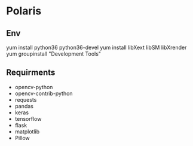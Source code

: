 # Polaris

## Env
yum install python36 python36-devel
yum install libXext libSM libXrender
yum groupinstall "Development Tools"

## Requirments
* opencv-python
* opencv-contrib-python
* requests
* pandas
* keras
* tensorflow
* flask
* matplotlib
* Pillow
